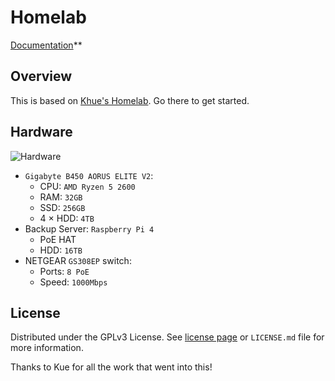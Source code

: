 # Homelab

[Documentation](https://homelab.khuedoan.com)**

## Overview

This is based on [Khue's Homelab](https://github.com/khuedoan/homelab). Go there to get started.

## Hardware

![Hardware](https://i.imgur.com/iOjrwyD.jpeg)

- `Gigabyte B450 AORUS ELITE V2`:
    - CPU: `AMD Ryzen 5 2600`
    - RAM: `32GB`
    - SSD: `256GB`
    - 4 × HDD: `4TB`
- Backup Server: `Raspberry Pi 4`
    - PoE HAT
    - HDD: `16TB`
- NETGEAR `GS308EP` switch:
    - Ports: `8 PoE`
    - Speed: `1000Mbps`

## License

Distributed under the GPLv3 License.
See [license page](https://homelab.khuedoan.com/reference/license) or `LICENSE.md` file for more information.

Thanks to Kue for all the work that went into this!
